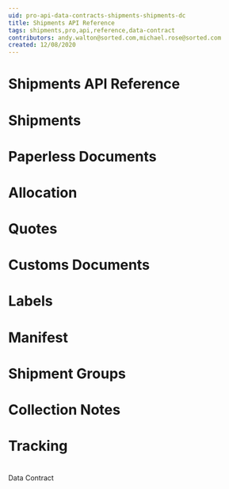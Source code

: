 ```yaml
---
uid: pro-api-data-contracts-shipments-shipments-dc
title: Shipments API Reference
tags: shipments,pro,api,reference,data-contract
contributors: andy.walton@sorted.com,michael.rose@sorted.com
created: 12/08/2020
---
```

# Shipments API Reference

# Shipments

# Paperless Documents

# Allocation

# Quotes

# Customs Documents

# Labels

# Manifest

# Shipment Groups

# Collection Notes

# Tracking

#
 Data Contract